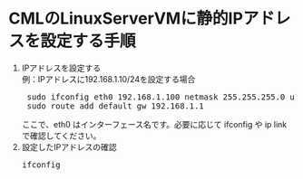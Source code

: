 # CMLのLinuxServerVMに静的IPアドレスを設定する手順
1. IPアドレスを設定する  
   例：IPアドレスに192.168.1.10/24を設定する場合
   <pre>
    sudo ifconfig eth0 192.168.1.100 netmask 255.255.255.0 up
    sudo route add default gw 192.168.1.1
   </pre>
   ここで、eth0 はインターフェース名です。必要に応じて ifconfig や ip link で確認してください。
1. 設定したIPアドレスの確認
   <pre>ifconfig</pre>

